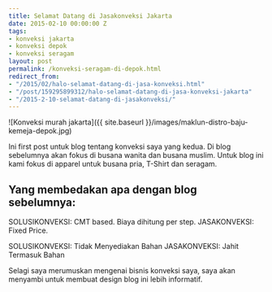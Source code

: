 ```yaml
---
title: Selamat Datang di Jasakonveksi Jakarta
date: 2015-02-10 00:00:00 Z
tags:
- konveksi jakarta
- konveksi depok
- konveksi seragam
layout: post
permalink: /konveksi-seragam-di-depok.html
redirect_from:
- "/2015/02/halo-selamat-datang-di-jasa-konveksi.html"
- "/post/159295899312/halo-selamat-datang-di-jasa-konveksi-jakarta"
- "/2015-2-10-selamat-datang-di-jasakonveksi/"
---
```


![Konveksi murah jakarta]({{ site.baseurl }}/images/maklun-distro-baju-kemeja-depok.jpg) 

Ini first post untuk blog tentang konveksi saya yang kedua. Di blog sebelumnya akan fokus di busana wanita dan busana muslim. Untuk blog ini kami fokus di apparel untuk busana pria, T-Shirt dan seragam.
<!--more-->

## Yang membedakan apa dengan blog sebelumnya:
SOLUSIKONVEKSI: CMT based. Biaya dihitung per step.
JASAKONVEKSI: Fixed Price.

SOLUSIKONVEKSI: Tidak Menyediakan Bahan
JASAKONVEKSI: Jahit Termasuk Bahan



Selagi saya merumuskan mengenai bisnis konveksi saya, saya akan menyambi untuk membuat design blog ini lebih informatif.
